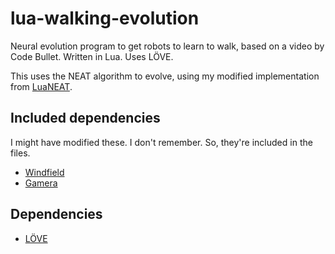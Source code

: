 # lua-walking-evolution
Neural evolution program to get robots to learn to walk, based on a video by Code Bullet. Written in Lua. Uses LÖVE.

This uses the NEAT algorithm to evolve, using my modified implementation from [LuaNEAT](https://github.com/object-Object/LuaNEAT).

## Included dependencies
I might have modified these. I don't remember. So, they're included in the files.
* [Windfield](https://github.com/adnzzzzZ/windfield)
* [Gamera](https://github.com/kikito/gamera)

## Dependencies
* [LÖVE](https://love2d.org/)
